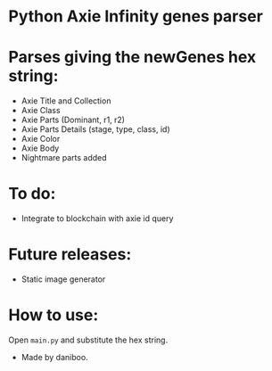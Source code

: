 # Python Axie Infinity genes parser

# Parses giving the newGenes hex string:
 - Axie Title and Collection
 - Axie Class
 - Axie Parts (Dominant, r1, r2)
 - Axie Parts Details (stage, type, class, id)
 - Axie Color
 - Axie Body
 - Nightmare parts added

# To do:
 - Integrate to blockchain with axie id query

# Future releases:
 - Static image generator

# How to use:

Open `main.py` and substitute the hex string.

- Made by daniboo.
